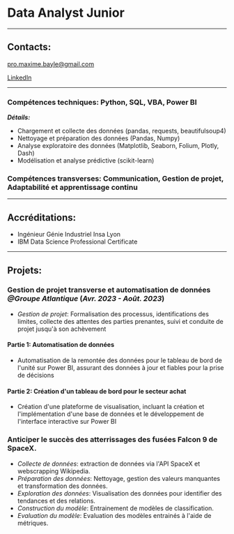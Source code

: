 # Data Analyst Junior

---------

## Contacts:
pro.maxime.bayle@gmail.com

[LinkedIn](https://www.linkedin.com/in/maxime-bayle/)

---------

### Compétences techniques: Python, SQL, VBA, Power BI
***Détails:***
- Chargement et collecte des données (pandas, requests, beautifulsoup4)
- Nettoyage et préparation des données (Pandas, Numpy)
- Analyse exploratoire des données (Matplotlib, Seaborn, Folium, Plotly, Dash)
- Modélisation et analyse prédictive (scikit-learn)

### Compétences transverses: Communication, Gestion de projet, Adaptabilité et apprentissage continu

---------

## Accréditations:

- Ingénieur Génie Industriel Insa Lyon
- IBM Data Science Professional Certificate

---------

## Projets:

### Gestion de projet transverse et automatisation de données _@Groupe Atlantique_ (_Avr. 2023 - Août. 2023_)
- *Gestion de projet*: Formalisation des processus, identifications des limites, collecte des attentes des parties prenantes, suivi et conduite de projet jusqu'à son achèvement
#### Partie 1: Automatisation de données
- Automatisation de la remontée des données pour le tableau de bord de l'unité sur Power BI, assurant des données à jour et fiables pour la prise de décisions
#### Partie 2: Création d'un tableau de bord pour le secteur achat
- Création d'une plateforme de visualisation, incluant la création et l'implémentation d'une base de données et le développement de l'interface interactive sur Power BI

### Anticiper le succès des atterrissages des fusées Falcon 9 de SpaceX.
- *Collecte de données*: extraction de données via l'API SpaceX et webscrapping Wikipedia.
- *Préparation des données*: Nettoyage, gestion des valeurs manquantes et transformation des données.
- *Exploration des données*: Visualisation des données pour identifier des tendances et des relations.
- *Construction du modèle*: Entrainement de modèles de classification.
- *Evaluation du modèle*: Evaluation des modèles entrainés à l'aide de métriques.

